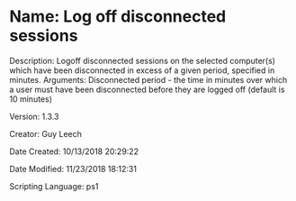 ﻿# Name: Log off disconnected sessions

Description: Logoff disconnected sessions on the selected computer(s) which have been disconnected in excess of a given period, specified in minutes.
Arguments:
  Disconnected period - the time in minutes over which a user must have been disconnected before they are logged off (default is 10 minutes)

Version: 1.3.3

Creator: Guy Leech

Date Created: 10/13/2018 20:29:22

Date Modified: 11/23/2018 18:12:31

Scripting Language: ps1

